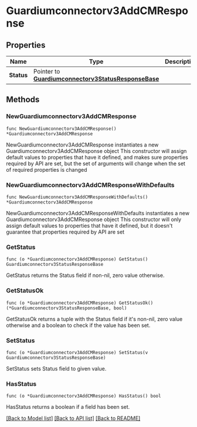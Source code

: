 # Guardiumconnectorv3AddCMResponse

## Properties

Name | Type | Description | Notes
------------ | ------------- | ------------- | -------------
**Status** | Pointer to [**Guardiumconnectorv3StatusResponseBase**](Guardiumconnectorv3StatusResponseBase.md) |  | [optional] 

## Methods

### NewGuardiumconnectorv3AddCMResponse

`func NewGuardiumconnectorv3AddCMResponse() *Guardiumconnectorv3AddCMResponse`

NewGuardiumconnectorv3AddCMResponse instantiates a new Guardiumconnectorv3AddCMResponse object
This constructor will assign default values to properties that have it defined,
and makes sure properties required by API are set, but the set of arguments
will change when the set of required properties is changed

### NewGuardiumconnectorv3AddCMResponseWithDefaults

`func NewGuardiumconnectorv3AddCMResponseWithDefaults() *Guardiumconnectorv3AddCMResponse`

NewGuardiumconnectorv3AddCMResponseWithDefaults instantiates a new Guardiumconnectorv3AddCMResponse object
This constructor will only assign default values to properties that have it defined,
but it doesn't guarantee that properties required by API are set

### GetStatus

`func (o *Guardiumconnectorv3AddCMResponse) GetStatus() Guardiumconnectorv3StatusResponseBase`

GetStatus returns the Status field if non-nil, zero value otherwise.

### GetStatusOk

`func (o *Guardiumconnectorv3AddCMResponse) GetStatusOk() (*Guardiumconnectorv3StatusResponseBase, bool)`

GetStatusOk returns a tuple with the Status field if it's non-nil, zero value otherwise
and a boolean to check if the value has been set.

### SetStatus

`func (o *Guardiumconnectorv3AddCMResponse) SetStatus(v Guardiumconnectorv3StatusResponseBase)`

SetStatus sets Status field to given value.

### HasStatus

`func (o *Guardiumconnectorv3AddCMResponse) HasStatus() bool`

HasStatus returns a boolean if a field has been set.


[[Back to Model list]](../README.md#documentation-for-models) [[Back to API list]](../README.md#documentation-for-api-endpoints) [[Back to README]](../README.md)


